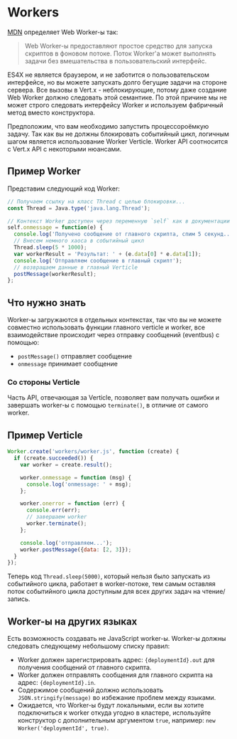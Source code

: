 # Workers

[MDN](https://developer.mozilla.org/en-US/docs/Web/API/Web_Workers_API/Using_web_workers) определяет Web Worker-ы так:

> Web Worker-ы предоставляют простое средство для запуска скриптов в фоновом потоке.
> Поток Worker'а может выполнять задачи без вмешательства в пользовательский интерфейс.

ES4X не является браузером, и не заботится о пользовательском интерфейсе, но вы можете запускать долго бегущие задачи на
стороне сервера. Все вызовы в Vert.x - неблокирующие, потому даже создание Web Worker должно следовать этой семантике.
По этой причине мы не может строго следовать интерфейсу Worker и используем фабричный метод вместо конструктора.

Предположим, что вам необходимо запустить процессороёмкую задачу. Так как вы не должны блокировать событийный цикл,
логичным шагом является использование Worker Verticle. Worker API соотносится с Vert.x API с некоторыми нюансами.

## Пример Worker

Представим следующий код Worker:

```js
// Получаем ссылку на класс Thread с целью блокировки...
const Thread = Java.type('java.lang.Thread');

// Контекст Worker доступен через переменную `self` как в документации MDN
self.onmessage = function(e) {
  console.log('Получено сообщение от главного скрипта, спим 5 секунд...');
  // Внесем немного хаоса в событийный цикл
  Thread.sleep(5 * 1000);
  var workerResult = 'Результат: ' + (e.data[0] * e.data[1]);
  console.log('Отправляем сообщение в главный скрипт');
  // возвращаем данные в главный Verticle
  postMessage(workerResult);
};
```

## Что нужно знать

Worker-ы загружаются в отдельных контекстах, так что вы не можете совместно использовать функции главного verticle и
worker, все взаимодействие происходит через отправку сообщений (eventbus) с помощью:

* `postMessage()` отправляет сообщение
* `onmessage` принимает сообщение

### Со стороны Verticle

Часть API, отвечающая за Verticle, позволяет вам получать ошибки и завершать worker-ы c помощью `terminate()`, в отличие
от самого worker.

## Пример Verticle

```js
Worker.create('workers/worker.js', function (create) {
  if (create.succeeded()) {
    var worker = create.result();

    worker.onmessage = function (msg) {
      console.log('onmessage: ' + msg);
    };

    worker.onerror = function (err) {
      console.err(err);
      // завершаем worker
      worker.terminate();
    };

    console.log('отправляем...');
    worker.postMessage({data: [2, 3]});
  }
});
```

Теперь код `Thread.sleep(5000)`, который нельзя было запускать из событийного цикла, работает в worker-потоке, тем самым
оставляя поток событийного цикла доступным для всех других задач на чтение/запись.

## Worker-ы на других языках

Есть возможность создавать не JavaScript worker-ы. Worker-ы должны следовать следующему небольшому списку правил:

* Worker должен зарегистрировать адрес: `{deploymentId}.out` для получения сообщений от главного скрипта.
* Worker должен отправлять сообщения для главного скрипта на адрес: `{deploymentId}.in`.
* Содержимое сообщений должно использовать `JSON.stringify(message)` во избежание проблем между языками.
* Ожидается, что Worker-ы будут локальными, если вы хотите подключиться к worker откуда угодно в кластере, используйте
конструктор с дополнительным аргументом `true`, например: `new Worker('deploymentId', true)`.

